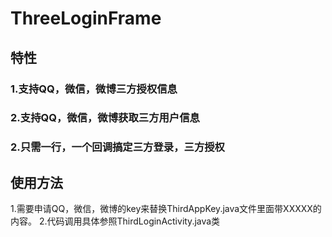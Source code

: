 # ThreeLoginFrame


## 特性

### 1.支持QQ，微信，微博三方授权信息
### 2.支持QQ，微信，微博获取三方用户信息
### 2.只需一行，一个回调搞定三方登录，三方授权


## 使用方法

  1.需要申请QQ，微信，微博的key来替换ThirdAppKey.java文件里面带XXXXX的内容。
  2.代码调用具体参照ThirdLoginActivity.java类
    
